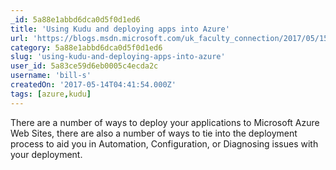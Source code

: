 ```yaml
---
_id: 5a88e1abbd6dca0d5f0d1ed6
title: 'Using Kudu and deploying apps into Azure'
url: 'https://blogs.msdn.microsoft.com/uk_faculty_connection/2017/05/15/using-kudu-and-deploying-apps-into-azure/'
category: 5a88e1abbd6dca0d5f0d1ed6
slug: 'using-kudu-and-deploying-apps-into-azure'
user_id: 5a83ce59d6eb0005c4ecda2c
username: 'bill-s'
createdOn: '2017-05-14T04:41:54.000Z'
tags: [azure,kudu]
---
```


There are a number of ways to deploy your applications to Microsoft Azure Web Sites, there are also a number of ways to tie into the deployment process to aid you in Automation, Configuration, or Diagnosing issues with your deployment.
